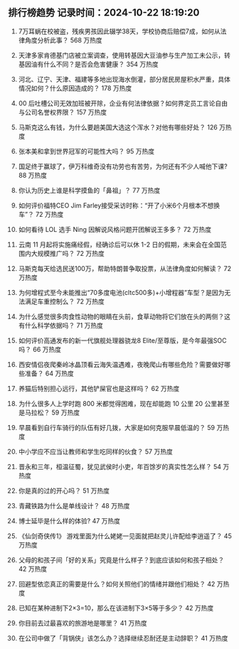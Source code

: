 
## 排行榜趋势 记录时间：2024-10-22 18:19:20
  
  1. 7万耳蜗在校被盗，残疾男孩因此辍学38天，学校协商后赔偿7成，如何从法律角度分析此事？ 568 万热度
    
  2. 天津多家肯德基门店被立案调查，使用转基因大豆油参与生产加工未公示，转基因油有什么不同？是否会危害健康？ 354 万热度
    
  3. 河北、辽宁、天津、福建等多地出现海水倒灌，部分居民房屋积水严重，具体情况如何？什么原因造成的？ 178 万热度
    
  4. 00 后吐槽公司无效加班被开除，企业有何法律依据？如何界定员工言论自由与公司名誉权界限？ 157 万热度
    
  5. 马斯克这么有钱，为什么要趟美国大选这个浑水？对他有哪些好处？ 126 万热度
    
  6. 张本美和拿到世界冠军的可能性大吗？ 95 万热度
    
  7. 国足终于赢球了，伊万科维奇没有功劳也有苦劳，为何还有不少人喊他下课? 88 万热度
    
  8. 你认为历史上谁是科学摸鱼的「鼻祖」？ 77 万热度
    
  9. 如何评价福特CEO Jim Farley接受采访时称：“开了小米6个月根本不想换车”？ 72 万热度
    
  10. 如何看待 LOL 选手 Ning 因解说风格问题开团解说王多多？ 72 万热度
    
  11. 云南 11 月起将实施痛经假，经确诊后可以休 1-2 日的假期，未来会在全国范围内大规模推广吗？ 72 万热度
    
  12. 马斯克每天给选民送100万，帮助特朗普争取投票，从法律角度如何解读？ 72 万热度
    
  13. 为何增程式至今未能推出“70多度电池(cltc500多)+小增程器”车型？是因为无法满足车重控制么？ 72 万热度
    
  14. 为什么感觉很多肉食性动物的眼睛在头前，食草动物将它们放在头的两侧？这有什么科学依据吗？ 71 万热度
    
  15. 如何评价高通发布的新一代旗舰处理器骁龙8 Elite/至尊版，是今年最强SOC吗？ 66 万热度
    
  16. 西安情侣夜爬秦岭冰晶顶看云海失温遇难，夜晚爬山有哪些危险？需要做好哪些准备？ 64 万热度
    
  17. 养猫后特别担心远行，其他铲屎官也是这样吗？ 62 万热度
    
  18. 为什么很多人上学时跑 800 米都觉得困难，现在却能跑 10 公里 20 公里甚至是马拉松​？ 59 万热度
    
  19. 早晨看到自行车骑行的队伍有好几拨，大家是如何克服早晨低温的？ 59 万热度
    
  20. 中小学应不应当让教师和学生吃同样的伙食？ 57 万热度
    
  21. 晋永和三年，桓温征蜀，犹见武侯时小吏，年百馀岁的真实性怎么样？ 54 万热度
    
  22. 你是真的过的开心吗？ 51 万热度
    
  23. 青藏铁路为什么是单线设计？ 48 万热度
    
  24. 博士延毕是什么样的体验? 47 万热度
    
  25. 《仙剑奇侠传1》 游戏里面为什么姥姥一见面就把赵灵儿许配给李逍遥了？ 45 万热度
    
  26. 父母的和孩子间「好的关系」究竟是什么样子？到底应该如何和孩子相处？ 42 万热度
    
  27. 回避型依恋真正的需要是什么？如何关照他们的情绪并跟他们相处？ 42 万热度
    
  28. 已知在某种进制下2×3=10，那么在该进制下3×5等于多少？ 42 万热度
    
  29. 你目前去过最喜欢的旅游地是哪里？ 41 万热度
    
  30. 在公司中做了「背锅侠」该怎么办？选择继续忍耐还是主动辞职？ 41 万热度
    
